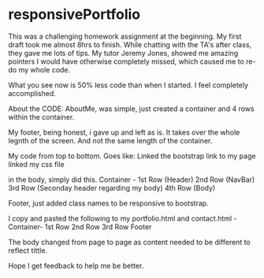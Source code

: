 # responsivePortfolio

This was a challenging homework assignment at the beginning.
My first draft took me almost 8hrs to finish.
While chatting with the TA's after class, they gave me lots of tips.
My tutor Jeremy Jones, showed me amazing pointers I would have otherwise completely missed, which caused me to re-do my whole code.

What you see now is 50% less code than when I started. I feel completely accomplished.

About the CODE:
AboutMe, was simple, just created a container and 4 rows within the container.

My footer, being honest, i gave up and left as is. It takes over the whole legnth of the screen. And not the same length of the container.  

My code from top to bottom.
Goes like:
Linked the bootstrap link to my page
linked my css file

in the body, simply did this.
Container -
1st Row (Header)
2nd Row (NavBar)
3rd Row (Seconday header regarding my body)
4th Row (Body)

Footer, just added class names to be responsive to bootstrap.

I copy and pasted the following to my portfolio.html and contact.html
  -Container-
  1st Row
  2nd Row
  3rd Row
  Footer

The body changed from page to page as content needed to be different to reflect tittle.

Hope I get feedback to help me be better.
